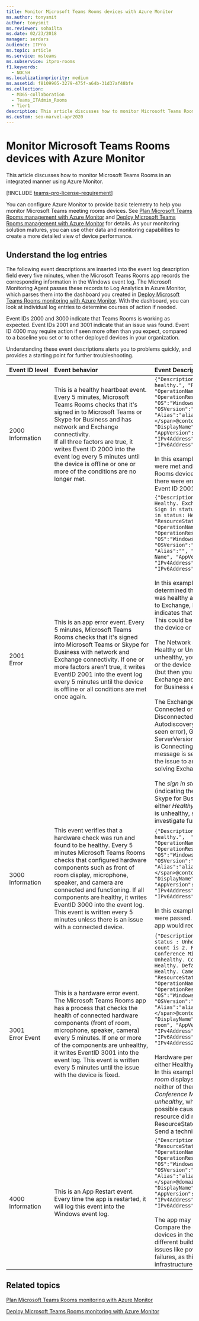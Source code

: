 ```yaml
---
title: Monitor Microsoft Teams Rooms devices with Azure Monitor
ms.author: tonysmit
author: tonysmit
ms.reviewer: sohailta
ms.date: 02/23/2018
manager: serdars
audience: ITPro
ms.topic: article
ms.service: msteams
ms.subservice: itpro-rooms
f1.keywords: 
  - NOCSH
ms.localizationpriority: medium
ms.assetid: f8109905-3279-475f-a64b-31d37af48bfe
ms.collection: 
  - M365-collaboration
  - Teams_ITAdmin_Rooms
  - Tier1
description: This article discusses how to monitor Microsoft Teams Rooms devices in an integrated manner using Azure Monitor.
ms.custom: seo-marvel-apr2020
---
```


# Monitor Microsoft Teams Rooms devices with Azure Monitor

This article discusses how to monitor Microsoft Teams Rooms in an integrated manner using Azure Monitor.

[!INCLUDE [teams-pro-license-requirement](../includes/teams-pro-license-requirement.md)]

You can configure Azure Monitor to provide basic telemetry to help you monitor Microsoft Teams meeting rooms devices. See [Plan Microsoft Teams Rooms management with Azure Monitor](azure-monitor-plan.md) and [Deploy Microsoft Teams Rooms management with Azure Monitor](azure-monitor-deploy.md) for details. As your monitoring solution matures, you can use other data and monitoring capabilities to create a more detailed view of device performance.

## Understand the log entries

The following event descriptions are inserted into the event log description field every five minutes, when the Microsoft Teams Rooms app records the corresponding information in the Windows event log. The Microsoft Monitoring Agent passes these records to Log Analytics in Azure Monitor, which parses them into the dashboard you created in [Deploy Microsoft Teams Rooms monitoring with Azure Monitor](azure-monitor-deploy.md). With the dashboard, you can look at individual log entries to determine courses of action if needed.

Event IDs 2000 and 3000 indicate that Teams Rooms is working as expected. Event IDs 2001 and 3001 indicate that an issue was found. Event ID 4000 may require action if seen more often than you expect, compared to a baseline you set or to other deployed devices in your organization.

Understanding these event descriptions alerts you to problems quickly, and provides a starting point for further troubleshooting.

| Event&nbsp;ID&nbsp;level|Event&nbsp;behavior&nbsp;&nbsp;&nbsp;&nbsp;&nbsp;&nbsp;&nbsp;&nbsp;&nbsp;&nbsp;&nbsp;&nbsp;&nbsp;&nbsp;&nbsp;&nbsp;&nbsp;&nbsp;&nbsp;&nbsp;&nbsp;&nbsp;&nbsp;&nbsp;&nbsp;&nbsp;&nbsp;&nbsp;&nbsp;&nbsp;&nbsp;&nbsp;|Event&nbsp;Description&nbsp;&nbsp;&nbsp;&nbsp;&nbsp;&nbsp;&nbsp;&nbsp;&nbsp;&nbsp;&nbsp;&nbsp;&nbsp;&nbsp;&nbsp;&nbsp;&nbsp;&nbsp;&nbsp;&nbsp;&nbsp;&nbsp;&nbsp;&nbsp;&nbsp;&nbsp;&nbsp;&nbsp;&nbsp;&nbsp;&nbsp;&nbsp;|
|:---    |:---   |:---  |
| 2000  <br> Information | This is a healthy heartbeat event. Every 5 minutes, Microsoft Teams Rooms checks that it's signed in to Microsoft Teams or Skype for Business and has network and Exchange connectivity. <br> If all three factors are true, it writes Event ID 2000 into the event log every 5 minutes until the device is offline or one or more of the conditions are no longer met. | `{"Description":"Heartbeat is healthy.", "ResourceState":"Healthy", "OperationName":"Heartbeat", "OperationResult":"Pass", "OS":"Windows 10", "OSVersion":"10.0.14393.693", "Alias":"alias<span></span>@contoso.com",  "DisplayName":"Display name", "AppVersion":"1.0.38.0", "IPv4Address":"10.10.10.10",  "IPv6Address":"IP v6 address"}` <br><br> In this example, all heartbeat conditions were met and the Microsoft Teams Rooms device was marked as healthy. If there were errors, the app would record Event ID 2001 instead. |
| 2001  <br> Error | This is an app error event. Every 5 minutes, Microsoft Teams Rooms checks that it's signed into Microsoft Teams or Skype for Business with network and Exchange connectivity. If one or more factors aren't true, it writes EventID 2001 into the event log every 5 minutes until the device is offline or all conditions are met once again.  | `{"Description":"Network status : Healthy. Exchange status : Connected. Sign in status: Unhealthy. Teams sign in status: Healthy.", "ResourceState":"Unhealthy", "OperationName":"Heartbeat", "OperationResult":"Fail", "OS":"Windows 10", "OSVersion":"10.0.14393.693", "Alias":"", "DisplayName":"Display Name", "AppVersion":"1.0.38.0", "IPv4Address":"10.10.10.10", "IPv6Address":"ip v6 address"}` <br><br>  In this example, Microsoft Teams Rooms determined that the network connection was healthy and the app was connected to Exchange, but the bolded portion indicates that the app is not connected. This could be a configuration issue on the device or host.  <br> <br> The Network status shows as either Healthy or Unhealthy. If the status is unhealthy, you may have a network issue or the device may have been unplugged (but then you would probably also have Exchange and Microsoft Teams or Skype for Business errors).  <br><br> The Exchange Status shows as either Connected or one of the following: Disconnected, Connecting, AutodiscoveryError (the most commonly seen error), GeneralError, or ServerVersionNotSupported. If the status is Connecting, wait until the next health message is sent, for other errors refer the issue to an admin with experience in solving Exchange issues.  <br><br>  The _sign in status_/_Teams sign in status_ (indicating the app is signed in to either Skype for Business or Teams) shows as either _Healthy_ or _Unhealthy_. If the status is unhealthy, send a technician to investigate further. |
| 3000  <br> Information | This event verifies that a hardware check was run and found to be healthy. Every 5 minutes Microsoft Teams Rooms checks that configured hardware components such as front of room display, microphone, speaker, and camera are connected and functioning. If all components are healthy, it writes EventID 3000 into the event log. This event is written every 5 minutes unless there is an issue with a connected device.  <br> | `{"Description":"HardwareCheckEngine is healthy.",  "ResourceState":"Healthy", "OperationName":"HardwareCheckEngine",  "OperationResult":"Pass", "OS":"Windows 10",  "OSVersion":"10.0.14393.693", "Alias":"alias<span></span>@contoso.com", "DisplayName":"Display Name", "AppVersion":"1.0.38.0",  "IPv4Address":"10.10.10.10", "IPv6Address":"ip v6 address"}` <br><br> In this example, all hardware checks were passed. If there were errors,   the app would record Event ID 3001 instead. |
| 3001  <br> Error Event  | This is a hardware error event. The Microsoft Teams Rooms app has a process that checks the health of connected hardware components (front of room, microphone, speaker, camera) every 5 minutes. If one or more of the components are unhealthy, it writes EventID 3001 into the event log. This event is written every 5 minutes until the issue with the device is fixed.   | `{"Description":" Front of Room Display status : Unhealthy. Configured display count is 2. Real display count is 0. Conference Microphone status : Unhealthy. Conference Speaker status : Healthy. Default Speaker status : Healthy. Camera status : Healthy.", "ResourceState":"Unhealthy", "OperationName":"HardwareCheckEngine", "OperationResult":"Fail", "OS":"Windows 10", "OSVersion":"10.0.14393.1198", "Alias":"alias<span></span>@contoso.com", "DisplayName":"Yosemite conference room", "AppVersion":"2.0.58.0", "IPv4Address":"10.10.10.10", "IPv6Address":"IPv6Address", "IPv4Address2":"10.10.10.10"}` <br><br>  Hardware peripherals are shown as either Healthy or Unhealthy. <br> In this example, there are two _front of room_ displays configured, and currently neither of them is available. The _Conference Microphone status_ is _unhealthy_, which could have several possible causes. Since at least one resource did not pass the check, the ResourceState is listed as Unhealthy. Send a technician to investigate further. |
| 4000  <br> Information  <br> | This is an App Restart event. Every time the app is restarted, it will log this event into the Windows event log.  <br> | `{"Description":"App restarts.", "ResourceState":"Healthy", "OperationName":"Restart", "OperationResult":"Pass", "OS":"Windows 10", "OSVersion":"10.0.14393.693", "Alias":"alias<span></span>@domain.com", "DisplayName":"Display Name", "AppVersion":"1.0.38.0", "IPv4Address":"10.10.10.10", "IPv6Address":"ip v6 address"}` <br><br> The app may restart for various reasons. Compare the restart frequency of devices in the same building and in different buildings. Keep in mind known issues like power fluctuations and failures, as this may provide clues to infrastructure problems.|

## Related topics
 

[Plan Microsoft Teams Rooms monitoring with Azure Monitor](azure-monitor-plan.md)

[Deploy Microsoft Teams Rooms monitoring with Azure Monitor](azure-monitor-deploy.md)

